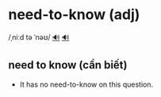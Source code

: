 # need-to-know (adj)

/ˌniːd tə ˈnəʊ/ [🔊](https://www.oxfordlearnersdictionaries.com/media/english/uk_pron/s/sub/subtl/subtle__gb_1.mp3) [🔊](https://www.oxfordlearnersdictionaries.com/media/english/us_pron/s/sub/subtl/subtle__us_1.mp3)

## need to know (cần biết)

- It has no need-to-know on this question.